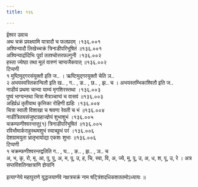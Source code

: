 ```yaml
---
title: १३६

---
```

ईश्वर उवाच  
अथ चक्रं प्रवक्ष्यामि यात्रादौ च फलप्रदम् ।१३६.००१  
अश्विन्यादौ लिखेच्चक्रं त्रिनाडीपरिभूषितं ॥१३६.००१  
अश्विन्यार्द्रादिभिः पूर्वा ततश्चोत्तरफल्गुनी ।१३६.००२  
हस्ता ज्येष्ठा तथा मूलं वारुणं चाप्यजैकपात् ॥१३६.००२  
टिप्पणी  
१ मुष्टिमुद्गरसंयुक्तौ इति ज.. । ऋष्टिमुद्गरयुक्तौ चेति ञ..  
२ अभयस्वस्तिकान्वितौ इति ख.. , ग.. , ङ.. , छ.. , झ.. च । अभयस्तम्भिकाश्वितौ इति ज..  
नाडीयं प्रथमा चान्या याम्यं मृगशिरस्तथा ।१३६.००३  
पुष्यं भाग्यन्तथा चित्रा मैत्रञ्चाप्यं च वासवं ॥१३६.००३  
अहिर्व्रध्रं तृतीयाथ कृत्तिका रोहिणी ह्यहिः ।१३६.००४  
चित्रा स्वाती विशाखा च श्रवणा रेवती च भं ॥१३६.००४  
नाडीत्रितयसंजुष्टग्रहाज्ज्ञेयं शुभाशुभं ।१३६.००५  
चक्रम्फणीश्वरन्तत्तु(१) त्रिनाडीपरिभूषितं ॥१३६.००५  
रविभौमार्कराहुस्थमशुभं स्याच्छुभं परं ।१३६.००६  
देशग्रामयुता भ्रातृभार्याद्या एकशः शुभाः ॥१३६.००६  
टिप्पणी  
१ चक्रम्फणीश्वरन्तद्वतिति ग.. , घ.. , ङ.. , झ.. , ञ.. च  
अ, भ, कृ, रो, मृ, आ, पु, पु, अ, म, पू, उ, ह, चि, स्वा, वि, अ, ज्ये, मू, पू, उ, अ, ध, श, पू, उ, रे । अत्र सप्तविंशतिनक्षत्राणि ज्ञेयानि  
  
इत्याग्नेये महापुराणे युद्धजयार्णवे नक्षत्रचक्रं नाम षट्त्रिंशदधिकशततमोऽध्यायः ॥